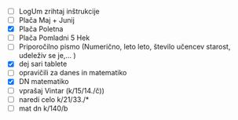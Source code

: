 - [ ] LogUm zrihtaj inštrukcije
- [ ] Plača Maj + Junij
- [x] Plača Poletna
- [ ] Plača Pomladni 5 Hek
- [ ] Priporočilno pismo (Numerično, leto leto, število učencev starost, udeleživ se je,... )
- [x] dej sari tablete
- [ ] opravičili za danes in matematiko
- [x] DN matematiko
- [ ] vprašaj Vintar (k/15/14./č))
- [ ] naredi celo k/21/33./*
- [ ] mat dn k/140/b